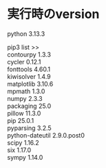 # 実行時のversion  
python 3.13.3  

pip3 list >>  
contourpy       1.3.3  
cycler          0.12.1  
fonttools       4.60.1  
kiwisolver      1.4.9  
matplotlib      3.10.6  
mpmath          1.3.0  
numpy           2.3.3  
packaging       25.0  
pillow          11.3.0  
pip             25.0.1  
pyparsing       3.2.5  
python-dateutil 2.9.0.post0  
scipy           1.16.2  
six             1.17.0  
sympy           1.14.0  
